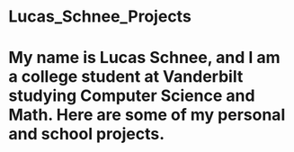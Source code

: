 # Lucas_Schnee_Projects
# My name is Lucas Schnee, and I am a college student at Vanderbilt studying Computer Science and Math. Here are some of my personal and school projects.
